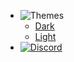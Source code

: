 - ![Themes](https://icongr.am/material/brightness-6.svg?color=A9A9A9&size=37)
  - <a href="#" data-link-title="Dark">Dark</a>
  - <a href="#" data-link-title="Light">Light</a>
- [![Discord](https://icongr.am/material/discord.svg?color=A9A9A9&size=37)](https://discord.com/invite/r8h5vAm2JC)